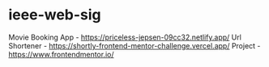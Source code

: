 # ieee-web-sig

Movie Booking App - https://priceless-jepsen-09cc32.netlify.app/
Url Shortener - https://shortly-frontend-mentor-challenge.vercel.app/
Project - https://www.frontendmentor.io/


